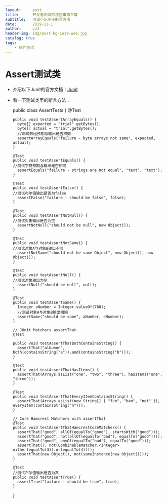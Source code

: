 ```yaml
---
layout:     post
title:      开发者测试的那些事第三篇
subtitle:   测试小记关于断言方法
date:       2019-11-1
author:     LJJ
header-img: img/post-bg-ios9-web.jpg
catalog: true
tags:
    - 软件测试
---
```


# Assert测试类
- 介绍以下Junit的官方文档：[Junit](https://github.com/junit-team/junit4/wiki/Getting-started)
- 看一下测试类里的断言方法：

    public class AssertTests {
      @Test
      
      public void testAssertArrayEquals() {
        byte[] expected = "trial".getBytes();
        byte[] actual = "trial".getBytes();
        //测试数组预期与输出是否相同
        assertArrayEquals("failure - byte arrays not same", expected, actual);
      }
    
      @Test
      public void testAssertEquals() {
      //测试字符预期与输出是否相同
        assertEquals("failure - strings are not equal", "text", "text");
      }
    
      @Test
      public void testAssertFalse() {
      //测试布尔值输出是否为false
        assertFalse("failure - should be false", false);
      }
    
      @Test
      public void testAssertNotNull() {
      //测试对象输出是否为空
        assertNotNull("should not be null", new Object());
      }
    
      @Test
      public void testAssertNotSame() {
      //测试对象A与对象B输出不同
        assertNotSame("should not be same Object", new Object(), new Object());
      }
    
      @Test
      public void testAssertNull() {
      //测试对象输出为空
        assertNull("should be null", null);
      }
    
      @Test
      public void testAssertSame() {
        Integer aNumber = Integer.valueOf(768);
        //测试对象A与对象B输出相同
        assertSame("should be same", aNumber, aNumber);
      }
    
      // JUnit Matchers assertThat
      @Test
      
      public void testAssertThatBothContainsString() {
        assertThat("albumen", both(containsString("a")).and(containsString("b")));
      }
    
      @Test
      public void testAssertThatHasItems() {
        assertThat(Arrays.asList("one", "two", "three"), hasItems("one", "three"));
      }
    
      @Test
      public void testAssertThatEveryItemContainsString() {
        assertThat(Arrays.asList(new String[] { "fun", "ban", "net" }), everyItem(containsString("n")));
      }
    
      // Core Hamcrest Matchers with assertThat
      @Test
      public void testAssertThatHamcrestCoreMatchers() {
        assertThat("good", allOf(equalTo("good"), startsWith("good")));
        assertThat("good", not(allOf(equalTo("bad"), equalTo("good"))));
        assertThat("good", anyOf(equalTo("bad"), equalTo("good")));
        assertThat(7, not(CombinableMatcher.<Integer> either(equalTo(3)).or(equalTo(4))));
        assertThat(new Object(), not(sameInstance(new Object())));
      }
    
      @Test
      //测试布尔值输出是否为真
      public void testAssertTrue() {
        assertTrue("failure - should be true", true);
      }
    }
